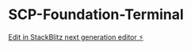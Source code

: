 # SCP-Foundation-Terminal

[Edit in StackBlitz next generation editor ⚡️](https://stackblitz.com/~/github.com/lapmic5001/SCP-Foundation-Terminal)
